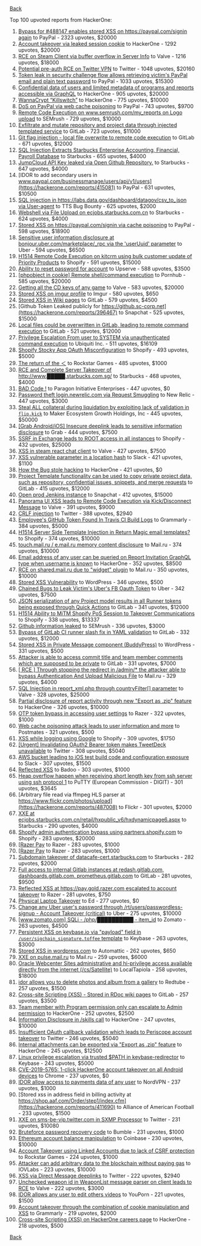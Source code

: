 [Back](../README.md)

Top 100 upvoted reports from HackerOne:

1. [Bypass for #488147 enables stored XSS on https://paypal.com/signin again](https://hackerone.com/reports/510152) to PayPal - 2323 upvotes, $20000
2. [Account takeover via leaked session cookie](https://hackerone.com/reports/745324) to HackerOne - 1292 upvotes, $20000
3. [RCE on Steam Client via buffer overflow in Server Info](https://hackerone.com/reports/470520) to Valve - 1216 upvotes, $18000
4. [Potential pre-auth RCE on Twitter VPN](https://hackerone.com/reports/591295) to Twitter - 1048 upvotes, $20160
5. [Token leak in security challenge flow allows retrieving victim's PayPal email and plain text password](https://hackerone.com/reports/739737) to PayPal - 1033 upvotes, $15300
6. [Confidential data of users and limited metadata of programs and reports accessible via GraphQL](https://hackerone.com/reports/489146) to HackerOne - 905 upvotes, $20000
7. [WannaCrypt “Killswitch”](https://hackerone.com/reports/228648) to HackerOne - 775 upvotes, $10000
8. [DoS on PayPal via web cache poisoning](https://hackerone.com/reports/622122) to PayPal - 743 upvotes, $9700
9. [Remote Code Execution on www.semrush.com/my_reports on Logo upload](https://hackerone.com/reports/403417) to SEMrush - 729 upvotes, $10000
10. [Exfiltrate and mutate repository and project data through injected templated service](https://hackerone.com/reports/446585) to GitLab - 723 upvotes, $11000
11. [Git flag injection - local file overwrite to remote code execution](https://hackerone.com/reports/658013) to GitLab - 671 upvotes, $12000
12. [SQL Injection Extracts Starbucks Enterprise Accounting, Financial, Payroll Database](https://hackerone.com/reports/531051) to Starbucks - 655 upvotes, $4000
13. [JumpCloud API Key leaked via Open Github Repository.](https://hackerone.com/reports/716292) to Starbucks - 647 upvotes, $4000
14. [IDOR to add secondary users in www.paypal.com/businessmanage/users/api/v1/users](https://hackerone.com/reports/415081) to PayPal - 631 upvotes, $10500
15. [SQL injection in https://labs.data.gov/dashboard/datagov/csv_to_json via User-agent](https://hackerone.com/reports/297478) to TTS Bug Bounty - 625 upvotes, $2000
16. [Webshell via File Upload on ecjobs.starbucks.com.cn](https://hackerone.com/reports/506646) to Starbucks - 624 upvotes, $4000
17. [Stored XSS on https://paypal.com/signin via cache poisoning](https://hackerone.com/reports/488147) to PayPal - 598 upvotes, $18900
18. [Sensitive user information disclosure at bonjour.uber.com/marketplace/_rpc via the 'userUuid' parameter](https://hackerone.com/reports/542340) to Uber - 594 upvotes, $6500
19. [H1514 Remote Code Execution on kitcrm using bulk customer update of Priority Products](https://hackerone.com/reports/422944) to Shopify - 591 upvotes, $15000
20. [Ability to reset password for account](https://hackerone.com/reports/322985) to Upserve - 588 upvotes, $3500
21. [[phpobject in cookie] Remote shell/command execution](https://hackerone.com/reports/141956) to Pornhub - 585 upvotes, $20000
22. [Getting all the CD keys of any game](https://hackerone.com/reports/391217) to Valve - 583 upvotes, $20000
23. [Stored XSS on imgur profile](https://hackerone.com/reports/484434) to Imgur - 580 upvotes, $650
24. [Stored XSS in Wiki pages](https://hackerone.com/reports/526325) to GitLab - 579 upvotes, $4500
25. [Github Token Leaked publicly for https://github.sc-corp.net](https://hackerone.com/reports/396467) to Snapchat - 525 upvotes, $15000
26. [Local files could be overwritten in GitLab, leading to remote command execution](https://hackerone.com/reports/587854) to GitLab - 521 upvotes, $12000
27. [Privilege Escalation From user to SYSTEM via unauthenticated command execution](https://hackerone.com/reports/544928) to Ubiquiti Inc. - 511 upvotes, $16109
28. [Shopify Stocky App OAuth Misconfiguration](https://hackerone.com/reports/740989) to Shopify - 493 upvotes, $5000
29. [The return of the ＜](https://hackerone.com/reports/639684) to Rockstar Games - 485 upvotes, $1000
30. [RCE and Complete Server Takeover of http://www.█████.starbucks.com.sg/](https://hackerone.com/reports/502758) to Starbucks - 468 upvotes, $4000
31. [BAD Code !](https://hackerone.com/reports/180074) to Paragon Initiative Enterprises - 447 upvotes, $0
32. [Password theft login.newrelic.com via Request Smuggling](https://hackerone.com/reports/498052) to New Relic - 447 upvotes, $3000
33. [Steal ALL collateral during liquidation by exploiting lack of validation in `flip.kick`](https://hackerone.com/reports/684092) to Maker Ecosystem Growth Holdings, Inc - 445 upvotes, $50000
34. [[Grab Android/iOS] Insecure deeplink leads to sensitive information disclosure](https://hackerone.com/reports/401793) to Grab - 444 upvotes, $7500
35. [SSRF in Exchange leads to ROOT access in all instances](https://hackerone.com/reports/341876) to Shopify - 432 upvotes, $25000
36. [XSS in steam react chat client](https://hackerone.com/reports/409850) to Valve - 427 upvotes, $7500
37. [XSS vulnerable parameter in a location hash](https://hackerone.com/reports/146336) to Slack - 421 upvotes, $1100
38. [How the Bug stole hacking](https://hackerone.com/reports/762510) to HackerOne - 421 upvotes, $0
39. [Project Template functionality can be used to copy private project data, such as repository, confidential issues, snippets, and merge requests](https://hackerone.com/reports/689314) to GitLab - 415 upvotes, $12000
40. [Open prod Jenkins instance](https://hackerone.com/reports/231460) to Snapchat - 412 upvotes, $15000
41. [Panorama UI XSS leads to Remote Code Execution via Kick/Disconnect Message](https://hackerone.com/reports/631956) to Valve - 391 upvotes, $9000
42. [CRLF injection](https://hackerone.com/reports/446271) to Twitter - 388 upvotes, $2940
43. [Employee's GitHub Token Found In Travis CI Build Logs](https://hackerone.com/reports/496937) to Grammarly - 384 upvotes, $5000
44. [H1514 Server Side Template Injection in Return Magic email templates?](https://hackerone.com/reports/423541) to Shopify - 374 upvotes, $10000
45. [touch.mail.ru / e.mail.ru memory content disclosure](https://hackerone.com/reports/513236) to Mail.ru - 374 upvotes, $10000
46. [Email address of any user can be queried on Report Invitation GraphQL type when username is known](https://hackerone.com/reports/792927) to HackerOne - 352 upvotes, $8500
47. [RCE on shared.mail.ru due to "widget" plugin](https://hackerone.com/reports/518637) to Mail.ru - 350 upvotes, $10000
48. [Stored XSS Vulnerability](https://hackerone.com/reports/643908) to WordPress - 346 upvotes, $500
49. [Chained Bugs to Leak Victim's Uber's FB Oauth Token](https://hackerone.com/reports/202781) to Uber - 342 upvotes, $7500
50. [JSON serialization of any Project model results in all Runner tokens being exposed through Quick Actions](https://hackerone.com/reports/509924) to GitLab - 341 upvotes, $12000
51. [H1514 Ability to MiTM Shopify PoS Session to Takeover Communications](https://hackerone.com/reports/423467) to Shopify - 338 upvotes, $13337
52. [Github information leaked](https://hackerone.com/reports/676212) to SEMrush - 336 upvotes, $3000
53. [Bypass of GitLab CI runner slash fix in YAML validation](https://hackerone.com/reports/409395) to GitLab - 332 upvotes, $12000
54. [Stored XSS in Private Message component (BuddyPress)](https://hackerone.com/reports/487081) to WordPress - 331 upvotes, $500
55. [Attacker is able to access commit title and team member comments which are supposed to be private](https://hackerone.com/reports/502593) to GitLab - 331 upvotes, $7000
56. [[ RCE ] Through stopping the redirect in /admin/* the attacker able to bypass Authentication And Upload Malicious File](https://hackerone.com/reports/683957) to Mail.ru - 329 upvotes, $4000
57. [SQL Injection in report_xml.php through countryFilter[] parameter](https://hackerone.com/reports/383127) to Valve - 328 upvotes, $25000
58. [Partial disclosure of report activity through new "Export as .zip" feature](https://hackerone.com/reports/182358) to HackerOne - 326 upvotes, $10000
59. [OTP token bypass in accessing user settings](https://hackerone.com/reports/699082) to Razer - 322 upvotes, $1000
60. [Web cache poisoning attack leads to user information and more](https://hackerone.com/reports/492841) to Postmates - 321 upvotes, $500
61. [XSS while logging using Google](https://hackerone.com/reports/691611) to Shopify - 309 upvotes, $1750
62. [[Urgent] Invalidating OAuth2 Bearer token makes TweetDeck unavailable](https://hackerone.com/reports/210779) to Twitter - 308 upvotes, $5040
63. [AWS bucket leading to iOS test build code and configuration exposure](https://hackerone.com/reports/404822) to Slack - 307 upvotes, $1500
64. [Reflected XSS](https://hackerone.com/reports/739601) to Badoo - 303 upvotes, $1000
65. [Heap overflow happen when receiving short length key from ssh server using ssh protocol 1](https://hackerone.com/reports/630462) to PuTTY (European Commission - DIGIT) - 301 upvotes, $3645
66. [Arbitrary file read via ffmpeg HLS parser at https://www.flickr.com/photos/upload](https://hackerone.com/reports/487008) to Flickr - 301 upvotes, $2000
67. [XXE at ecjobs.starbucks.com.cn/retail/hxpublic_v6/hxdynamicpage6.aspx](https://hackerone.com/reports/500515) to Starbucks - 290 upvotes, $4000
68. [Shopify admin authentication bypass using partners.shopify.com](https://hackerone.com/reports/270981) to Shopify - 283 upvotes, $20000
69. [[Razer Pay](https://hackerone.com/reports/757095) to Razer - 283 upvotes, $1000
70. [[Razer Pay](https://hackerone.com/reports/757095) to Razer - 283 upvotes, $1000
71. [Subdomain takeover of datacafe-cert.starbucks.com](https://hackerone.com/reports/665398) to Starbucks - 282 upvotes, $2000
72. [Full access to internal Gitlab instances at redash.gitlab.com, dashboards.gitlab.com, prometheus.gitlab.com](https://hackerone.com/reports/498964) to GitLab - 281 upvotes, $9500
73. [Reflected XSS at https://pay.gold.razer.com escalated to account takeover](https://hackerone.com/reports/723060) to Razer - 281 upvotes, $750
74. [Physical Laptop Takeover](https://hackerone.com/reports/393615) to Ed - 277 upvotes, $0
75. [Change any Uber user's password through /rt/users/passwordless-signup - Account Takeover (critical)](https://hackerone.com/reports/143717) to Uber - 275 upvotes, $10000
76. [[www.zomato.com] SQLi - /php/██████████ - item_id](https://hackerone.com/reports/403616) to Zomato - 263 upvotes, $4500
77. [Persistent XSS on keybase.io via "payload" field in `/user/sigchain_signature.toffee` template](https://hackerone.com/reports/245296) to Keybase - 263 upvotes, $3000
78. [Stored XSS in wordpress.com](https://hackerone.com/reports/733248) to Automattic - 262 upvotes, $650
79. [XXE on pulse.mail.ru](https://hackerone.com/reports/505947) to Mail.ru - 259 upvotes, $6000
80. [Oracle Webcenter Sites administrative and hi-privilege access available directly from the internet (/cs/Satellite)](https://hackerone.com/reports/170532) to LocalTapiola - 258 upvotes, $18000
81. [idor allows you to delete photos and album from a gallery](https://hackerone.com/reports/380410) to Redtube - 257 upvotes, $1500
82. [Cross-site Scripting (XSS) - Stored in RDoc wiki pages](https://hackerone.com/reports/662287) to GitLab - 257 upvotes, $3500
83. [Team member with Program permission only can escalate to Admin permission](https://hackerone.com/reports/605720) to HackerOne - 252 upvotes, $2500
84. [Information Disclosure in /skills call](https://hackerone.com/reports/188719) to HackerOne - 247 upvotes, $10000
85. [Insufficient OAuth callback validation which leads to Periscope account takeover](https://hackerone.com/reports/110293) to Twitter - 246 upvotes, $5040
86. [Internal attachments can be exported via "Export as .zip" feature](https://hackerone.com/reports/186230) to HackerOne - 245 upvotes, $12500
87. [Linux privilege escalation via trusted $PATH in keybase-redirector](https://hackerone.com/reports/426944) to Keybase - 243 upvotes, $5000
88. [CVE-2019-5765: 1-click HackerOne account takeover on all Android devices](https://hackerone.com/reports/563870) to Chrome - 237 upvotes, $0
89. [IDOR allow access to payments data of any user](https://hackerone.com/reports/751577) to NordVPN - 237 upvotes, $1000
90. [Stored xss in address field in billing activity at https://shop.aaf.com/Order/step1/index.cfm](https://hackerone.com/reports/411690) to Alliance of American Football - 233 upvotes, $1500
91. [XXE on sms-be-vip.twitter.com in SXMP Processor](https://hackerone.com/reports/248668) to Twitter - 231 upvotes, $10080
92. [Bruteforce password recovery code](https://hackerone.com/reports/743545) to Bumble - 231 upvotes, $1000
93. [Ethereum account balance manipulation](https://hackerone.com/reports/300748) to Coinbase - 230 upvotes, $10000
94. [Account Takeover using Linked Accounts due to lack of CSRF protection](https://hackerone.com/reports/463330) to Rockstar Games - 224 upvotes, $1000
95. [Attacker can add arbitrary data to the blockchain without paying gas](https://hackerone.com/reports/396954) to IOVLabs - 223 upvotes, $10000
96. [XSS via Direct Message deeplinks](https://hackerone.com/reports/341908) to Twitter - 222 upvotes, $2940
97. [Unchecked weapon id in WeaponList message parser on client leads to RCE](https://hackerone.com/reports/513154) to Valve - 222 upvotes, $3000
98. [IDOR allows any user to edit others videos](https://hackerone.com/reports/681473) to YouPorn - 221 upvotes, $1500
99. [Account takeover through the combination of cookie manipulation and XSS](https://hackerone.com/reports/534450) to Grammarly - 219 upvotes, $2000
100. [Cross-site Scripting (XSS) on HackerOne careers page](https://hackerone.com/reports/474656) to HackerOne - 218 upvotes, $500


[Back](../README.md)